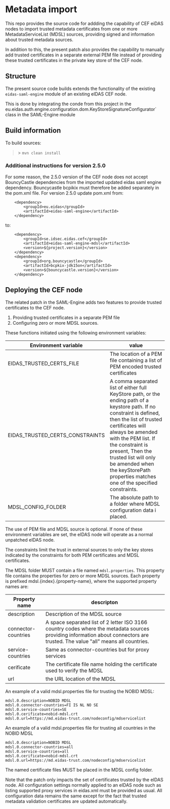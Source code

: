# Metadata import

This repo provides the source code for addding the capability of CEF eiDAS nodes to import trusted metadata certificates from one or more
MetadataServiceList (MDSL) sources, providing signed and information about trusted metadata sources.

In addition to this, the present patch also provides the capability to manually add trusted certificates in a separate external PEM file
instead of providing these trusted certificates in the private key store of the CEF node.

## Structure
The present source code builds extends the functionality of the existing `eidas-saml-engine` module of an existing eIDAS CEF node.

This is done by integrating the conde from this project in the eu.eidas.auth.engine.configuration.dom.KeyStoreSignatureConfigurator` class
in the SAML-Engine module

## Build information

To build sources:

> \> `mvn clean install`


### Additional instructions for version 2.5.0

For some reason, the 2.5.0 version of the CEF node does not accept BouncyCastle dependencies from the imported updated eidas saml engine dependency. Bouncycastle bcpikix must therefore be added separately in the pom.xml file. For version 2.5.0 update pom.xml from:


        <dependency>
            <groupId>eu.eidas</groupId>
            <artifactId>eidas-saml-engine</artifactId>
        </dependency>


to:

        <dependency>
            <groupId>se.idsec.eidas.cef</groupId>
            <artifactId>eidas-saml-engine-mdsl</artifactId>
            <version>${project.version}</version>
        </dependency>
        <dependency>
            <groupId>org.bouncycastle</groupId>
            <artifactId>bcpkix-jdk15on</artifactId>
            <version>${bouncycastle.version}</version>
        </dependency>


## Deploying the CEF node
The related patch in the SAML-Engine adds two features to provide trusted certificates to the CEF node.

1. Providing trusted certificates in a separate PEM file
2. Configuring zero or more MDSL sources.

These functions initiated using the following environment variables:

Environment variable | value
--- | ---
EIDAS_TRUSTED_CERTS_FILE | The location of a PEM file containing a list of PEM encoded trusted certificates
EIDAS_TRUSTED_CERTS_CONSTRAINTS | A comma separated list of either full KeyStore path, or the ending path of a keystore path. If no constraint is defined, then the list of trusted certificates will always be amended with the PEM list. If the constraint is present, Then the trusted list will only be amended when the keyStorePath properties matches one of the specified constraints.
MDSL_CONFIG_FOLDER | The absolute path to a folder where MDSL configuration data i placed.

The use of PEM file and MDSL source is optional. If none of these environment variables are set, the eIDAS node will operate as a normal unpatched eIDAS node.

The constraints limit the trust in external sources to only the key stores indicated by the constraints for both PEM certificates and MDSL certificates.

The MDSL folder MUST contain a file named `mdsl.properties`. This property file contains the properties for zero or more MDSL sources.
Each property is prefixed mdsl.{index}.{property-name}, where the supported property names are:

Property name | descripton
--- | ---
description | Description of the MDSL source
connector-countries | A space separated list of 2 letter ISO 3166 country codes where the metadata sources providing information about connectors are trusted. The value "all" means all countries.
service-countries | Same as connector-countries but for proxy services
cerificate | The certificate file name holding the certificate used to verify the MDSL
url | the URL location of the MDSL

An example of a valid mdsl.properties file for trusting the NOBID MDSL:

```
mdsl.0.description=NOBID MDSL
mdsl.0.connector-countries=FI IS NL NO SE
mdsl.0.service-countries=SE
mdsl.0.cerificate=nobid-mdsl.crt
mdsl.0.url=https://md.eidas-trust.com/nodeconfig/mdservicelist
```

An example of a valid mdsl.properties file for trusting all countries in the NOBID MDSL

```
mdsl.0.description=NOBID MDSL
mdsl.0.connector-countries=all
mdsl.0.service-countries=all
mdsl.0.cerificate=nobid-mdsl.crt
mdsl.0.url=https://md.eidas-trust.com/nodeconfig/mdservicelist
```

The named certificate files MUST be placed in the MDSL config folder.

Note that the patch only impacts the set of certificates trusted by the eIDAS node. All configuration settings normally applied to an eIDAS node
such as listing supported proxy services in eidas.xml must be provided as usual. All configuration data remains the same except for the fact that
trusted metadata validation certificates are updated automatically.
